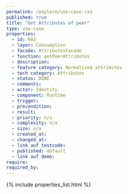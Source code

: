 ```yaml
---
permalink: /explore/use-case-ra3
published: true
title: "Get Attributes of peer"
type: use-case
properties:
  - id: RA3
  - layer: Consumption
  - facade: AttributesFacade
  - function: getPeerAttributes
  - description:
  - feature category: Normalized attributes
  - tech category: Attributes
  - status: DONE
  - comments:
  - actor: Identity
  - component: Runtime
  - trigger:
  - precondition:
  - result:
  - priority: n/a
  - complexity: n/a
  - size: n/a
  - created_at:
  - changed_at:
  - link auf testcode:
  - published: default
  - link auf demo:
require:
required_by:
---
```

{% include properties_list.html %}
